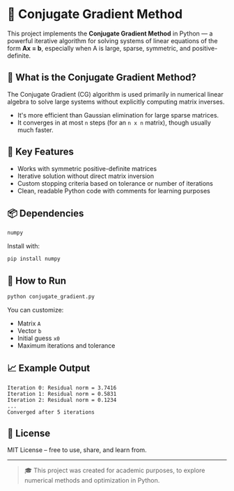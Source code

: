 # 🔢 Conjugate Gradient Method

This project implements the **Conjugate Gradient Method** in Python — a powerful iterative algorithm for solving systems of linear equations of the form **Ax = b**, especially when A is large, sparse, symmetric, and positive-definite.

## 📘 What is the Conjugate Gradient Method?

The Conjugate Gradient (CG) algorithm is used primarily in numerical linear algebra to solve large systems without explicitly computing matrix inverses.

- It's more efficient than Gaussian elimination for large sparse matrices.
- It converges in at most `n` steps (for an `n x n` matrix), though usually much faster.

## 🧠 Key Features

- Works with symmetric positive-definite matrices
- Iterative solution without direct matrix inversion
- Custom stopping criteria based on tolerance or number of iterations
- Clean, readable Python code with comments for learning purposes

## 📦 Dependencies

```bash
numpy
```

Install with:

```bash
pip install numpy
```

## 🚀 How to Run

```bash
python conjugate_gradient.py
```

You can customize:
- Matrix `A`
- Vector `b`
- Initial guess `x0`
- Maximum iterations and tolerance

## 📈 Example Output

```
Iteration 0: Residual norm = 3.7416
Iteration 1: Residual norm = 0.5831
Iteration 2: Residual norm = 0.1234
...
Converged after 5 iterations
```

## 📄 License

MIT License – free to use, share, and learn from.

---

> 🎓 This project was created for academic purposes, to explore numerical methods and optimization in Python.
